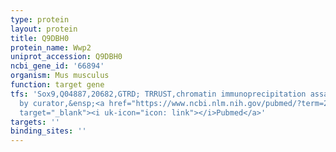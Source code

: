 ```yaml
---
type: protein
layout: protein
title: Q9DBH0
protein_name: Wwp2
uniprot_accession: Q9DBH0
ncbi_gene_id: '66894'
organism: Mus musculus
function: target gene
tfs: 'Sox9,Q04887,20682,GTRD; TRRUST,chromatin immunoprecipitation assay; inferred
  by curator,&ensp;<a href="https://www.ncbi.nlm.nih.gov/pubmed/?term=21170031%5Buid%5D"
  target="_blank"><i uk-icon="icon: link"></i>Pubmed</a>'
targets: ''
binding_sites: ''
---
```

